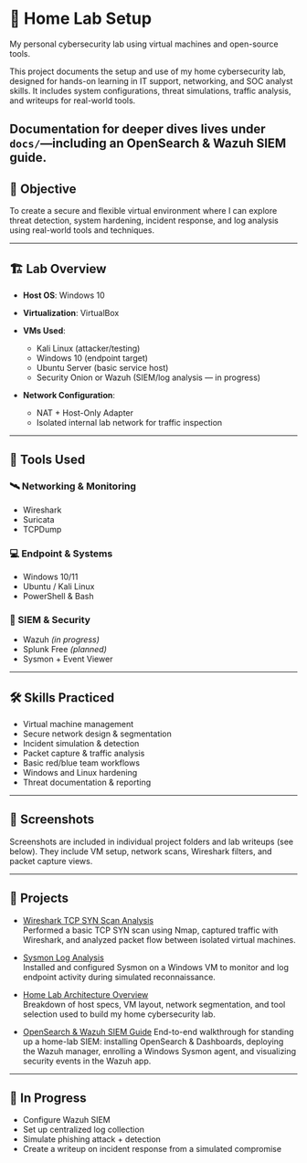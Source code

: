 # 🧪 Home Lab Setup

My personal cybersecurity lab using virtual machines and open-source tools.

This project documents the setup and use of my home cybersecurity lab, designed for hands-on learning in IT support, networking, and SOC analyst skills. It includes system configurations, threat simulations, traffic analysis, and writeups for real-world tools.

**Documentation** for deeper dives lives under `docs/`—including an OpenSearch & Wazuh SIEM guide.
---

## 🎯 Objective

To create a secure and flexible virtual environment where I can explore threat detection, system hardening, incident response, and log analysis using real-world tools and techniques.

---

## 🏗️ Lab Overview

- **Host OS**: Windows 10  
- **Virtualization**: VirtualBox  
- **VMs Used**:
  - Kali Linux (attacker/testing)
  - Windows 10 (endpoint target)
  - Ubuntu Server (basic service host)
  - Security Onion or Wazuh (SIEM/log analysis — in progress)

- **Network Configuration**:
  - NAT + Host-Only Adapter
  - Isolated internal lab network for traffic inspection

---

## 🧰 Tools Used

### 🛰️ Networking & Monitoring  
- Wireshark  
- Suricata  
- TCPDump  

### 💻 Endpoint & Systems  
- Windows 10/11  
- Ubuntu / Kali Linux  
- PowerShell & Bash  

### 🔐 SIEM & Security  
- Wazuh *(in progress)*  
- Splunk Free *(planned)*  
- Sysmon + Event Viewer

---

## 🛠️ Skills Practiced

- Virtual machine management  
- Secure network design & segmentation  
- Incident simulation & detection  
- Packet capture & traffic analysis  
- Basic red/blue team workflows  
- Windows and Linux hardening  
- Threat documentation & reporting

---

## 📸 Screenshots

Screenshots are included in individual project folders and lab writeups (see below). They include VM setup, network scans, Wireshark filters, and packet capture views.

---

## 📂 Projects

- [Wireshark TCP SYN Scan Analysis](./wireshark-scan-analysis.md)  
  Performed a basic TCP SYN scan using Nmap, captured traffic with Wireshark, and analyzed packet flow between isolated virtual machines.

- [Sysmon Log Analysis](./sysmon-log-analysis.md)  
  Installed and configured Sysmon on a Windows VM to monitor and log endpoint activity during simulated reconnaissance.

- [Home Lab Architecture Overview](./setup-overview.md)  
  Breakdown of host specs, VM layout, network segmentation, and tool selection used to build my home cybersecurity lab.

- [OpenSearch & Wazuh SIEM Guide](./docs/OpenSearch-Wazuh-SIEM-Guide.md)
  End-to-end walkthrough for standing up a home-lab SIEM: installing OpenSearch & Dashboards, deploying the Wazuh manager, enrolling a Windows Sysmon agent, and visualizing security events in the Wazuh app. 
---

## 🚧 In Progress

- Configure Wazuh SIEM  
- Set up centralized log collection  
- Simulate phishing attack + detection  
- Create a writeup on incident response from a simulated compromise


